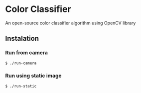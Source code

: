 # Color Classifier

An open-source color classifier algorithm using OpenCV library

## Instalation

### Run from camera

```bash
$ ./run-camera
```

### Run using static image

```bash
$ ./run-static
```
